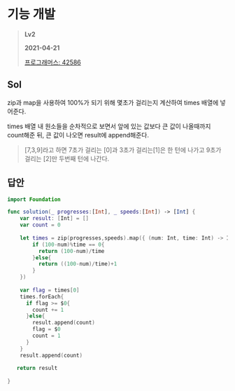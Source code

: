 # 기능 개발
> **Lv2**
>
> **2021-04-21**
>
> [프로그래머스: 42586](https://programmers.co.kr/learn/courses/30/lessons/42586)



## Sol

zip과 map을 사용하여 100%가 되기 위해 몇초가 걸리는지 계산하여 times 배열에 넣어준다.

times 배열 내 원소들을 순차적으로 보면서 앞에 있는 값보다 큰 값이 나올때까지 count해준 뒤, 큰 값이 나오면 result에 append해준다.
> [7,3,9]라고 하면 7초가 걸리는 [0]과 3초가 걸리는[1]은 한 턴에  나가고 9초가 걸리는 [2]만 두번째 턴에 나간다.


## 답안
```swift
import Foundation

func solution(_ progresses:[Int], _ speeds:[Int]) -> [Int] {  
    var result: [Int] = []
    var count = 0
    
    let times = zip(progresses,speeds).map({ (num: Int, time: Int) -> Int in
        if (100-num)%time == 0{
          return (100-num)/time
        }else{
          return ((100-num)/time)+1
        }
    })
    
    var flag = times[0]
    times.forEach{
      if flag >= $0{
        count += 1
      }else{
        result.append(count)
        flag = $0
        count = 1
      }
    }
    result.append(count)
   
   return result
   
}
```